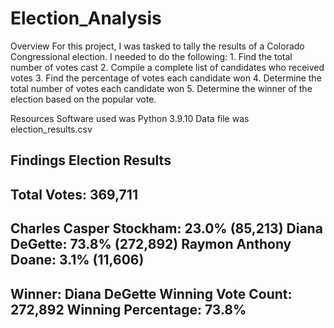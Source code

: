 # Election_Analysis
Overview
  For this project, I was tasked to tally the results of a Colorado Congressional election. I needed to do the following:
    1. Find the total number of votes cast
    2. Compile a complete list of candidates who received votes
    3. Find the percentage of votes each candidate won
    4. Determine the total number of votes each candidate won
    5. Determine the winner of the election based on the popular vote.

Resources
  Software used was Python 3.9.10
  Data file was election_results.csv
  
Findings
 Election Results
 -------------------------
 Total Votes: 369,711
 -------------------------
 Charles Casper Stockham: 23.0% (85,213)
 Diana DeGette: 73.8% (272,892)
 Raymon Anthony Doane: 3.1% (11,606)
 -------------------------
 Winner: Diana DeGette
 Winning Vote Count: 272,892
 Winning Percentage: 73.8%
 -------------------------
